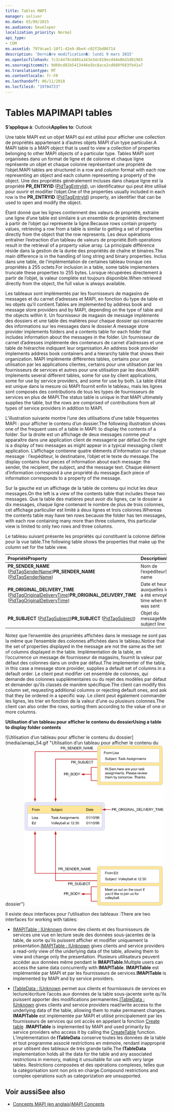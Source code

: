 ```yaml
---
title: Tables MAPI
manager: soliver
ms.date: 03/09/2015
ms.audience: Developer
localization_priority: Normal
api_type:
- COM
ms.assetid: 7974cae1-10f1-42e9-8be4-c02f2bd86714
description: 'Derni�re modification�: lundi 9 mars 2015'
ms.openlocfilehash: 7c3c4479cd401a163e34c819ecd44e86d1d01965
ms.sourcegitcommit: 9d60cd82b5413446e5bc8ace2cd689f683fb41a7
ms.translationtype: MT
ms.contentlocale: fr-FR
ms.lasthandoff: 06/11/2018
ms.locfileid: "19784723"
---
```

# <a name="mapi-tables"></a><span data-ttu-id="ae8ec-103">Tables MAPI</span><span class="sxs-lookup"><span data-stu-id="ae8ec-103">MAPI tables</span></span>
  
<span data-ttu-id="ae8ec-104">**S’applique à**: Outlook</span><span class="sxs-lookup"><span data-stu-id="ae8ec-104">**Applies to**: Outlook</span></span> 
  
<span data-ttu-id="ae8ec-105">Une table MAPI est un objet MAPI qui est utilisé pour afficher une collection de propriétés appartenant à d’autres objets MAPI d’un type particulier.</span><span class="sxs-lookup"><span data-stu-id="ae8ec-105">A MAPI table is a MAPI object that is used to view a collection of properties belonging to other MAPI objects of a particular type.</span></span> <span data-ttu-id="ae8ec-106">Tables MAPI sont organisées dans un format de ligne et de colonne et chaque ligne représente un objet et chaque colonne représentant une propriété de l’objet.</span><span class="sxs-lookup"><span data-stu-id="ae8ec-106">MAPI tables are structured in a row and column format with each row representing an object and each column representing a property of the object.</span></span> <span data-ttu-id="ae8ec-107">Une des propriétés généralement incluses dans chaque ligne est la propriété **PR_ENTRYID** ([PidTagEntryId](pidtagentryid-canonical-property.md)), un identificateur qui peut être utilisé pour ouvrir et modifier l’objet.</span><span class="sxs-lookup"><span data-stu-id="ae8ec-107">One of the properties usually included in each row is the **PR_ENTRYID** ([PidTagEntryId](pidtagentryid-canonical-property.md)) property, an identifier that can be used to open and modify the object.</span></span> 
  
<span data-ttu-id="ae8ec-108">Étant donné que les lignes contiennent des valeurs de propriété, extraire une ligne d’une table est similaire à un ensemble de propriétés directement à partir de l’objet qui représente la ligne.</span><span class="sxs-lookup"><span data-stu-id="ae8ec-108">Because rows contain property values, retrieving a row from a table is similar to getting a set of properties directly from the object that the row represents.</span></span> <span data-ttu-id="ae8ec-109">Les deux opérations entraîner l’extraction d’un tableau de valeurs de propriété.</span><span class="sxs-lookup"><span data-stu-id="ae8ec-109">Both operations result in the retrieval of a property value array.</span></span> <span data-ttu-id="ae8ec-110">La principale différence réside dans la gestion de la durée des propriétés de chaîne et binaires.</span><span class="sxs-lookup"><span data-stu-id="ae8ec-110">The main difference is in the handling of long string and binary properties.</span></span> <span data-ttu-id="ae8ec-111">Inclus dans une table, de l’implémentation de certaines tableau tronque ces propriétés à 255 octets.</span><span class="sxs-lookup"><span data-stu-id="ae8ec-111">For inclusion in a table, some table implementers truncate these properties to 255 bytes.</span></span> <span data-ttu-id="ae8ec-112">Lorsque récupérées directement à partir de l’objet, la valeur complète est toujours disponible.</span><span class="sxs-lookup"><span data-stu-id="ae8ec-112">When retrieved directly from the object, the full value is always available.</span></span>
  
<span data-ttu-id="ae8ec-113">Les tableaux sont implémentés par les fournisseurs de magasins de messages et du carnet d’adresses et MAPI, en fonction du type de table et les objets qu’il contient.</span><span class="sxs-lookup"><span data-stu-id="ae8ec-113">Tables are implemented by address book and message store providers and by MAPI, depending on the type of table and the objects within it.</span></span> <span data-ttu-id="ae8ec-114">Un fournisseur de magasin de message implémente des dossiers et une table des matières pour chaque dossier qui consacrée des informations sur les messages dans le dossier.</span><span class="sxs-lookup"><span data-stu-id="ae8ec-114">A message store provider implements folders and a contents table for each folder that includes information about the messages in the folder.</span></span> <span data-ttu-id="ae8ec-115">Un fournisseur de carnet d’adresses implémente des conteneurs de carnet d’adresses et une table de hiérarchie indiquant leur organisation.</span><span class="sxs-lookup"><span data-stu-id="ae8ec-115">An address book provider implements address book containers and a hierarchy table that shows their organization.</span></span> <span data-ttu-id="ae8ec-116">MAPI implémente différentes tables, certains pour une utilisation par les applications clientes, certains pour une utilisation par les fournisseurs de services et autres pour une utilisation par les deux.</span><span class="sxs-lookup"><span data-stu-id="ae8ec-116">MAPI implements several different tables, some for use by client applications, some for use by service providers, and some for use by both.</span></span> <span data-ttu-id="ae8ec-117">La table d’état est unique dans la mesure où MAPI fournit enfin le tableau, mais les lignes sont composés des contributions de tous les types de fournisseurs de services en plus de MAPI.</span><span class="sxs-lookup"><span data-stu-id="ae8ec-117">The status table is unique in that MAPI ultimately supplies the table, but the rows are comprised of contributions from all types of service providers in addition to MAPI.</span></span> 
  
<span data-ttu-id="ae8ec-118">L’illustration suivante montre l’une des utilisations d’une table fréquentes MAPI : pour afficher le contenu d’un dossier.</span><span class="sxs-lookup"><span data-stu-id="ae8ec-118">The following illustration shows one of the frequent uses of a table in MAPI: to display the contents of a folder.</span></span> <span data-ttu-id="ae8ec-119">Sur la droite est un affichage de deux messages comme peut apparaître dans une application client de messagerie par défaut.</span><span class="sxs-lookup"><span data-stu-id="ae8ec-119">On the right is a display of two messages as might appear in a typical messaging client application.</span></span> <span data-ttu-id="ae8ec-120">L’affichage contienne quatre éléments d’information sur chaque message : l’expéditeur, le destinataire, l’objet et le texte du message.</span><span class="sxs-lookup"><span data-stu-id="ae8ec-120">The display contains four pieces of information about each message: the sender, the recipient, the subject, and the message text.</span></span> <span data-ttu-id="ae8ec-121">Chaque élément d’information correspond à une propriété du message.</span><span class="sxs-lookup"><span data-stu-id="ae8ec-121">Each piece of information corresponds to a property of the message.</span></span>
  
<span data-ttu-id="ae8ec-122">Sur la gauche est un affichage de la table de contenu qui inclut les deux messages.</span><span class="sxs-lookup"><span data-stu-id="ae8ec-122">On the left is a view of the contents table that includes these two messages.</span></span> <span data-ttu-id="ae8ec-123">Que la table des matières peut avoir dix lignes, car le dossier a dix messages, chaque ligne contenant le nombre de plus de trois colonnes, cet affichage particulier est limité à deux lignes et trois colonnes.</span><span class="sxs-lookup"><span data-stu-id="ae8ec-123">Whereas the contents table may have ten rows because the folder has ten messages, with each row containing many more than three columns, this particular view is limited to only two rows and three columns.</span></span>
  
<span data-ttu-id="ae8ec-124">Le tableau suivant présente les propriétés qui constituent la colonne définie pour la vue table.</span><span class="sxs-lookup"><span data-stu-id="ae8ec-124">The following table shows the properties that make up the column set for the table view.</span></span>
  
|<span data-ttu-id="ae8ec-125">**Propriété**</span><span class="sxs-lookup"><span data-stu-id="ae8ec-125">**Property**</span></span>|<span data-ttu-id="ae8ec-126">**Description**</span><span class="sxs-lookup"><span data-stu-id="ae8ec-126">**Description**</span></span>|
|:-----|:-----|
|<span data-ttu-id="ae8ec-127">**PR_SENDER_NAME** ([PidTagSenderName](pidtagsendername-canonical-property.md))</span><span class="sxs-lookup"><span data-stu-id="ae8ec-127">**PR_SENDER_NAME** ([PidTagSenderName](pidtagsendername-canonical-property.md))</span></span>  <br/> |<span data-ttu-id="ae8ec-128">Nom de l’expéditeur</span><span class="sxs-lookup"><span data-stu-id="ae8ec-128">Sender name</span></span>  <br/> |
|<span data-ttu-id="ae8ec-129">**PR_ORIGINAL_DELIVERY_TIME** ([PidTagOriginalDeliveryTime](pidtagoriginaldeliverytime-canonical-property.md))</span><span class="sxs-lookup"><span data-stu-id="ae8ec-129">**PR_ORIGINAL_DELIVERY_TIME** ([PidTagOriginalDeliveryTime](pidtagoriginaldeliverytime-canonical-property.md))</span></span>  <br/> |<span data-ttu-id="ae8ec-130">Date et heure auxquelles le message a été envoyé.</span><span class="sxs-lookup"><span data-stu-id="ae8ec-130">Date and time when the message was sent</span></span>  <br/> |
|<span data-ttu-id="ae8ec-131">**PR_SUBJECT** ([PidTagSubject](pidtagsubject-canonical-property.md))</span><span class="sxs-lookup"><span data-stu-id="ae8ec-131">**PR_SUBJECT** ([PidTagSubject](pidtagsubject-canonical-property.md))</span></span>  <br/> |<span data-ttu-id="ae8ec-132">Objet du message</span><span class="sxs-lookup"><span data-stu-id="ae8ec-132">Message subject line</span></span>  <br/> |
   
<span data-ttu-id="ae8ec-133">Notez que l’ensemble des propriétés affichées dans le message ne sont pas la même que l’ensemble des colonnes affichées dans le tableau.</span><span class="sxs-lookup"><span data-stu-id="ae8ec-133">Notice that the set of properties displayed in the message are not the same as the set of columns displayed in the table.</span></span> <span data-ttu-id="ae8ec-134">Implémentation de la table, en l’occurrence un message de fournisseur de magasins, fournit la valeur par défaut des colonnes dans un ordre par défaut.</span><span class="sxs-lookup"><span data-stu-id="ae8ec-134">The implementer of the table, in this case a message store provider, supplies a default set of columns in a default order.</span></span> <span data-ttu-id="ae8ec-135">Le client peut modifier cet ensemble de colonnes, qui demande des colonnes supplémentaires ou du rejet des modèles par défaut et demander qu’ils classés de manière spécifique.</span><span class="sxs-lookup"><span data-stu-id="ae8ec-135">The client can modify this column set, requesting additional columns or rejecting default ones, and ask that they be ordered in a specific way.</span></span> <span data-ttu-id="ae8ec-136">Le client peut également commander les lignes, les trier en fonction de la valeur d’une ou plusieurs colonnes.</span><span class="sxs-lookup"><span data-stu-id="ae8ec-136">The client can also order the rows, sorting them according to the value of one or more columns.</span></span>
  
<span data-ttu-id="ae8ec-137">**Utilisation d’un tableau pour afficher le contenu du dossier**</span><span class="sxs-lookup"><span data-stu-id="ae8ec-137">**Using a table to display folder contents**</span></span>
  
<span data-ttu-id="ae8ec-138">![Utilisation d’un tableau pour afficher le contenu du dossier] (media/amapi_54.gif "Utilisation d’un tableau pour afficher le contenu du dossier")</span><span class="sxs-lookup"><span data-stu-id="ae8ec-138">![Using a table to display folder contents](media/amapi_54.gif "Using a table to display folder contents")</span></span>
  
<span data-ttu-id="ae8ec-139">Il existe deux interfaces pour l’utilisation des tableaux :</span><span class="sxs-lookup"><span data-stu-id="ae8ec-139">There are two interfaces for working with tables:</span></span>
  
- <span data-ttu-id="ae8ec-140">[IMAPITable : IUnknown](imapitableiunknown.md) donne des clients et des fournisseurs de services une vue en lecture seule des données sous-jacentes de la table, de sorte qu’ils puissent afficher et modifier uniquement la présentation.</span><span class="sxs-lookup"><span data-stu-id="ae8ec-140">[IMAPITable : IUnknown](imapitableiunknown.md) gives clients and service providers a read-only view of the underlying data of the table, allowing them to view and change only the presentation.</span></span> <span data-ttu-id="ae8ec-141">Plusieurs utilisateurs peuvent accéder aux données même pendant le **IMAPITable**.</span><span class="sxs-lookup"><span data-stu-id="ae8ec-141">Multiple users can access the same data concurrently with **IMAPITable**.</span></span> <span data-ttu-id="ae8ec-142">**IMAPITable** est implémentée par MAPI et par les fournisseurs de services.</span><span class="sxs-lookup"><span data-stu-id="ae8ec-142">**IMAPITable** is implemented by MAPI and by service providers.</span></span> 
    
- <span data-ttu-id="ae8ec-143">[ITableData : IUnknown](itabledataiunknown.md) permet aux clients et fournisseurs de services en lecture/écriture l’accès aux données de la table sous-jacente sorte qu’ils puissent apporter des modifications permanentes.</span><span class="sxs-lookup"><span data-stu-id="ae8ec-143">[ITableData : IUnknown](itabledataiunknown.md) gives clients and service providers read/write access to the underlying data of the table, allowing them to make permanent changes.</span></span> <span data-ttu-id="ae8ec-144">**IMAPITable** est implémentée par MAPI et utilisé principalement par les fournisseurs de services qui ont accès en appelant la fonction [Create table](createtable.md) .</span><span class="sxs-lookup"><span data-stu-id="ae8ec-144">**IMAPITable** is implemented by MAPI and used primarily by service providers who access it by calling the [CreateTable](createtable.md) function.</span></span> <span data-ttu-id="ae8ec-145">L’implémentation de **ITableData** conserve toutes les données de la table et tout programme associé restrictions en mémoire, rendant inapproprié pour utilisent des tableaux de très grande taille.</span><span class="sxs-lookup"><span data-stu-id="ae8ec-145">The **ITableData** implementation holds all the data for the table and any associated restrictions in memory, making it unsuitable for use with very large tables.</span></span> <span data-ttu-id="ae8ec-146">Restrictions composées et des opérations complexes, telles que la catégorisation sont non pris en charge.</span><span class="sxs-lookup"><span data-stu-id="ae8ec-146">Compound restrictions and complex operations such as categorization are unsupported.</span></span> 
    
## <a name="see-also"></a><span data-ttu-id="ae8ec-147">Voir aussi</span><span class="sxs-lookup"><span data-stu-id="ae8ec-147">See also</span></span>

- [<span data-ttu-id="ae8ec-148">Concepts MAPI (en anglais)</span><span class="sxs-lookup"><span data-stu-id="ae8ec-148">MAPI Concepts</span></span>](mapi-concepts.md)

